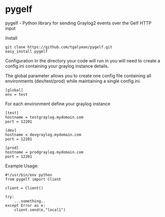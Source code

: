 pygelf 
======
pygelf - Python library for sending Graylog2 events over the Gelf HTTP input


Install
```
git clone https://github.com/tgalyean/pygelf.git
easy_install pygelf
```

Configuration
In the directory your code will run in you will need to create a config.ini containing your graylog instance details.

The global parameter allows you to create one config file containing all environments (dev/test/prod) while maintaining a single config.ini.
```
[global]
env = test
```
For each environment define your graylog instance
```
[test]
hostname = testgraylog.mydomain.com
port = 12201

[dev] 
hostname = devgraylog.mydomain.com
port = 12201

[prod]
hostname = prodgraylog.mydomain.com
port = 12201
```

Example Usage:
```
#!/usr/bin/env python
from pygelf import Client

client = Client()

try:
    ...something..
except Error as e:
    client.send(e,"local1")
```

